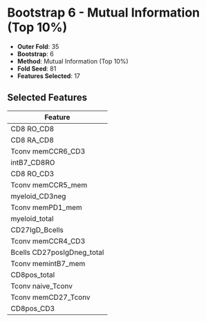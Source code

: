 # Bootstrap 6 - Mutual Information (Top 10%)

- **Outer Fold**: 35
- **Bootstrap**: 6
- **Method**: Mutual Information (Top 10%)
- **Fold Seed**: 81
- **Features Selected**: 17

## Selected Features

| Feature |
|---------|
| CD8 RO_CD8 |
| CD8 RA_CD8 |
| Tconv memCCR6_CD3 |
| intB7_CD8RO |
| CD8 RO_CD3 |
| Tconv memCCR5_mem |
| myeloid_CD3neg |
| Tconv memPD1_mem |
| myeloid_total |
| CD27IgD_Bcells |
| Tconv memCCR4_CD3 |
| Bcells CD27posIgDneg_total |
| Tconv memintB7_mem |
| CD8pos_total |
| Tconv naive_Tconv |
| Tconv memCD27_Tconv |
| CD8pos_CD3 |
